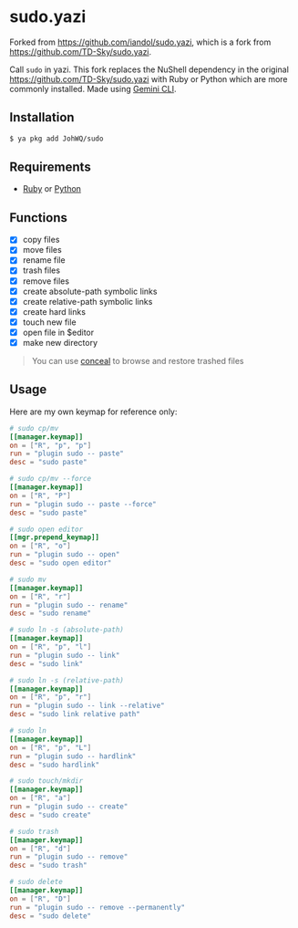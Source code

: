 # sudo.yazi
Forked from https://github.com/iandol/sudo.yazi, which is a fork from https://github.com/TD-Sky/sudo.yazi.

Call `sudo` in yazi. This fork replaces the NuShell dependency in the original https://github.com/TD-Sky/sudo.yazi with Ruby or Python which are more commonly installed. Made using [Gemini CLI](https://geminicli.com).

## Installation

```bash
$ ya pkg add JohWQ/sudo
```

## Requirements

- [Ruby](https://ruby-lang.org) or [Python](https://python.org)

## Functions

- [x] copy files
- [x] move files
- [x] rename file
- [x] trash files
- [x] remove files
- [x] create absolute-path symbolic links
- [x] create relative-path symbolic links
- [x] create hard links
- [x] touch new file
- [x] open file in $editor
- [x] make new directory

> You can use [conceal](https://github.com/TD-Sky/conceal) to browse and restore trashed files

## Usage

Here are my own keymap for reference only:

```toml
# sudo cp/mv
[[manager.keymap]]
on = ["R", "p", "p"]
run = "plugin sudo -- paste"
desc = "sudo paste"

# sudo cp/mv --force
[[manager.keymap]]
on = ["R", "P"]
run = "plugin sudo -- paste --force"
desc = "sudo paste"

# sudo open editor
[[mgr.prepend_keymap]]
on = ["R", "o"]
run = "plugin sudo -- open"
desc = "sudo open editor"

# sudo mv
[[manager.keymap]]
on = ["R", "r"]
run = "plugin sudo -- rename"
desc = "sudo rename"

# sudo ln -s (absolute-path)
[[manager.keymap]]
on = ["R", "p", "l"]
run = "plugin sudo -- link"
desc = "sudo link"

# sudo ln -s (relative-path)
[[manager.keymap]]
on = ["R", "p", "r"]
run = "plugin sudo -- link --relative"
desc = "sudo link relative path"

# sudo ln
[[manager.keymap]]
on = ["R", "p", "L"]
run = "plugin sudo -- hardlink"
desc = "sudo hardlink"

# sudo touch/mkdir
[[manager.keymap]]
on = ["R", "a"]
run = "plugin sudo -- create"
desc = "sudo create"

# sudo trash
[[manager.keymap]]
on = ["R", "d"]
run = "plugin sudo -- remove"
desc = "sudo trash"

# sudo delete
[[manager.keymap]]
on = ["R", "D"]
run = "plugin sudo -- remove --permanently"
desc = "sudo delete"
```
